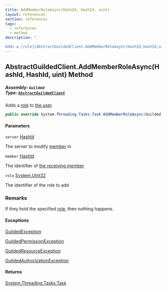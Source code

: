 ```yaml
---
title: AddMemberRoleAsync(HashId, HashId, uint)
layout: references
section: references
tags:
  - references
  - method
description: "

Adds a [role](AbstractGuildedClient.AddMemberRoleAsync(HashId,HashId,uint)#Guilded.AbstractGuildedClient.AddMemberRoleAsync(Guilded.Base.HashId,Guilded.Base.HashId,uint).role 'Guilded.AbstractGuildedClient.AddMemberRoleAsync(Guilded.Base.HashId, Guilded.Base.HashId, uint).role') to [the user](User 'Guilded.Base.Users.User')."
---
```


## AbstractGuildedClient.AddMemberRoleAsync(HashId, HashId, uint) Method
##### **Assembly:** `Guilded`<br/>**Type:** [`AbstractGuildedClient`](AbstractGuildedClient 'Guilded.AbstractGuildedClient')

Adds a [role](AbstractGuildedClient.AddMemberRoleAsync(HashId,HashId,uint)#Guilded.AbstractGuildedClient.AddMemberRoleAsync(Guilded.Base.HashId,Guilded.Base.HashId,uint).role 'Guilded.AbstractGuildedClient.AddMemberRoleAsync(Guilded.Base.HashId, Guilded.Base.HashId, uint).role') to [the user](User 'Guilded.Base.Users.User').

```csharp
public override System.Threading.Tasks.Task AddMemberRoleAsync(Guilded.Base.HashId server, Guilded.Base.HashId member, uint role);
```
#### Parameters

<a name='Guilded.AbstractGuildedClient.AddMemberRoleAsync(Guilded.Base.HashId,Guilded.Base.HashId,uint).server'></a>

`server` [HashId](HashId 'Guilded.Base.HashId')

The server to modify [member](Member 'Guilded.Base.Servers.Member') in

<a name='Guilded.AbstractGuildedClient.AddMemberRoleAsync(Guilded.Base.HashId,Guilded.Base.HashId,uint).member'></a>

`member` [HashId](HashId 'Guilded.Base.HashId')

The identifier of [the receiving member](Member 'Guilded.Base.Servers.Member')

<a name='Guilded.AbstractGuildedClient.AddMemberRoleAsync(Guilded.Base.HashId,Guilded.Base.HashId,uint).role'></a>

`role` [System.UInt32](https://docs.microsoft.com/en-us/dotnet/api/System.UInt32 'System.UInt32')

The identifier of the role to add

### Remarks
  
If they hold the specified [role](AbstractGuildedClient.AddMemberRoleAsync(HashId,HashId,uint)#Guilded.AbstractGuildedClient.AddMemberRoleAsync(Guilded.Base.HashId,Guilded.Base.HashId,uint).role 'Guilded.AbstractGuildedClient.AddMemberRoleAsync(Guilded.Base.HashId, Guilded.Base.HashId, uint).role'), then nothing happens.

#### Exceptions

[GuildedException](GuildedException 'Guilded.Base.GuildedException')

[GuildedPermissionException](GuildedPermissionException 'Guilded.Base.GuildedPermissionException')

[GuildedResourceException](GuildedResourceException 'Guilded.Base.GuildedResourceException')

[GuildedAuthorizationException](GuildedAuthorizationException 'Guilded.Base.GuildedAuthorizationException')

#### Returns
[System.Threading.Tasks.Task](https://docs.microsoft.com/en-us/dotnet/api/System.Threading.Tasks.Task 'System.Threading.Tasks.Task')